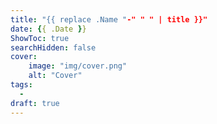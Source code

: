 ```yaml
---
title: "{{ replace .Name "-" " " | title }}"
date: {{ .Date }}
ShowToc: true
searchHidden: false
cover:
    image: "img/cover.png"
    alt: "Cover"
tags:
  - 
draft: true
---
```


